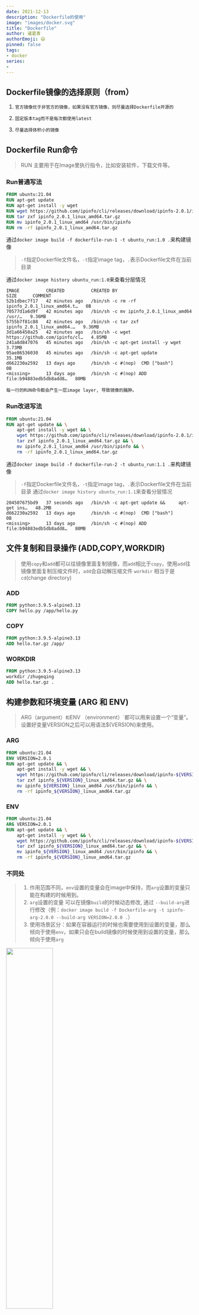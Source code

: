 ```yaml
---
date: 2021-12-13
description: "Dockerfile的使用"
image: "images/docker.svg"
title: "Dockerfile"
author: 诸葛青
authorEmoji: 😃
pinned: false
tags:
- docker
series:
- 
---
```


## Dockerfile镜像的选择原则（from）
1. `官方镜像优于非官方的镜像，如果没有官方镜像，则尽量选择Dockerfile开源的`

2. `固定版本tag而不是每次都使用latest`

3. `尽量选择体积小的镜像`

## Dockerfile Run命令
> RUN 主要用于在Image里执行指令，比如安装软件，下载文件等。

### Run普通写法
```Dockerfile
FROM ubuntu:21.04
RUN apt-get update
RUN apt-get install -y wget
RUN wget https://github.com/ipinfo/cli/releases/download/ipinfo-2.0.1/ipinfo_2.0.1_linux_amd64.tar.gz
RUN tar zxf ipinfo_2.0.1_linux_amd64.tar.gz
RUN mv ipinfo_2.0.1_linux_amd64 /usr/bin/ipinfo
RUN rm -rf ipinfo_2.0.1_linux_amd64.tar.gz
```

通过`docker image build -f dockerfile-run-1 -t ubuntu_run:1.0 .`来构建镜像
> `-f`指定Dockerfile文件名，`-t`指定image tag，`.`表示Dockerfile文件在当前目录

通过`docker image history ubuntu_run:1.0`来查看分层情况
```Linux
IMAGE          CREATED          CREATED BY                                      SIZE      COMMENT
52b1dbec7f17   42 minutes ago   /bin/sh -c rm -rf ipinfo_2.0.1_linux_amd64.t…   0B        
70577d1a6d9f   42 minutes ago   /bin/sh -c mv ipinfo_2.0.1_linux_amd64 /usr/…   9.36MB    
5755b7f81c88   42 minutes ago   /bin/sh -c tar zxf ipinfo_2.0.1_linux_amd64.…   9.36MB    
3d1a66450a25   42 minutes ago   /bin/sh -c wget https://github.com/ipinfo/cl…   4.85MB    
241a8d847076   45 minutes ago   /bin/sh -c apt-get install -y wget              3.73MB    
95ae86536030   45 minutes ago   /bin/sh -c apt-get update                       35.1MB    
d662230a2592   13 days ago      /bin/sh -c #(nop)  CMD ["bash"]                 0B        
<missing>      13 days ago      /bin/sh -c #(nop) ADD file:b94883edb5db8add8…   80MB
```

`每一行的RUN命令都会产生一层image layer, 导致镜像的臃肿。`


### Run改进写法
```Dockerfile
FROM ubuntu:21.04
RUN apt-get update && \
    apt-get install -y wget && \
    wget https://github.com/ipinfo/cli/releases/download/ipinfo-2.0.1/ipinfo_2.0.1_linux_amd64.tar.gz && \
    tar zxf ipinfo_2.0.1_linux_amd64.tar.gz && \
    mv ipinfo_2.0.1_linux_amd64 /usr/bin/ipinfo && \
    rm -rf ipinfo_2.0.1_linux_amd64.tar.gz
```

通过`docker image build -f dockerfile-run-2 -t ubuntu_run:1.1 .`来构建镜像
> `-f`指定Dockerfile文件名，`-t`指定image tag，`.`表示Dockerfile文件在当前目录
通过`docker image history ubuntu_run:1.1`来查看分层情况

```Linux
204507675bd9   37 seconds ago   /bin/sh -c apt-get update &&     apt-get ins…   48.2MB    
d662230a2592   13 days ago      /bin/sh -c #(nop)  CMD ["bash"]                 0B        
<missing>      13 days ago      /bin/sh -c #(nop) ADD file:b94883edb5db8add8…   80MB     
```


## 文件复制和目录操作 (ADD,COPY,WORKDIR)

> 使用`copy`和`add`都可以往镜像里面复制镜像，而`add`相比于`copy`，使用`add`往镜像里面复制压缩文件时，`add`会自动解压缩文件
> `workdir` 相当于是`cd`(change directory)
### ADD
```Dockerfile
FROM python:3.9.5-alpine3.13
COPY hello.py /app/hello.py
```

### COPY
```Dockerfile
FROM python:3.9.5-alpine3.13
ADD hello.tar.gz /app/  
```

### WORKDIR
```Dockerfile
FROM python:3.9.5-alpine3.13
workdir /zhugeqing
ADD hello.tar.gz .
```

## 构建参数和环境变量 (ARG 和 ENV)
> ARG（argument）` 和 `ENV （environment）`都可以用来设置一个“变量”。 设置好变量VERSION之后可以用语法${VERSION}来使用。

### ARG
```Dockerfile
FROM ubuntu:21.04
ENV VERSION=2.0.1
RUN apt-get update && \
    apt-get install -y wget && \
    wget https://github.com/ipinfo/cli/releases/download/ipinfo-${VERSION}/ipinfo_${VERSION}_linux_amd64.tar.gz && \
    tar zxf ipinfo_${VERSION}_linux_amd64.tar.gz && \
    mv ipinfo_${VERSION}_linux_amd64 /usr/bin/ipinfo && \
    rm -rf ipinfo_${VERSION}_linux_amd64.tar.gz
```

### ENV
```Dockerfile
FROM ubuntu:21.04
ARG VERSION=2.0.1
RUN apt-get update && \
    apt-get install -y wget && \
    wget https://github.com/ipinfo/cli/releases/download/ipinfo-${VERSION}/ipinfo_${VERSION}_linux_amd64.tar.gz && \
    tar zxf ipinfo_${VERSION}_linux_amd64.tar.gz && \
    mv ipinfo_${VERSION}_linux_amd64 /usr/bin/ipinfo && \
    rm -rf ipinfo_${VERSION}_linux_amd64.tar.gz
```

### 不同处
> 1. 作用范围不同，`env`设置的变量会在image中保持，而`arg`设置的变量只能在构建的时候用到。
> 2. `arg`设置的变量 可以在镜像`build`的时候动态修改, 通过 `--build-arg`进行修改（例：`docker image build -f Dockerfile-arg -t ipinfo-arg-2.0.0 --build-arg VERSION=2.0.0 .`）
> 3. 使用场景区分：如果在容器运行的时候也需要使用到设置的变量，那么倾向于使用`env`，如果只会在build镜像的时候使用到设置的变量，那么倾向于使用`arg`

<img src="/images/docker/docker_environment_build_args.png" width="50%" height="50%">


## 容器启动命令

### CMD
> CMD可以用来设置容器启动时默认会执行的命令。
>用法：`CMD <shell 命令> `,`CMD ["<可执行文件或命令>","<param1>","<param2>",...]`。

1. `容器启动时默认执行的命令`
2. `如果docker container run启动容器时指定了其它命令，则CMD命令会被忽略`
3. `如果定义了多个CMD，只有最后一个会被执行`

### ENTRYPOINT
>1. CMD 设置的命令，可以在docker container run 时传入其它命令，覆盖掉 CMD 的命令，但是 ENTRYPOINT 所设置的命令是一定会被执行的。
>2. ENTRYPOINT 和 CMD 可以联合使用，ENTRYPOINT 设置执行的命令，CMD传递参数

### Shell 格式和 Exec 格式
> 如果是执行shell脚本，Exec的写法应该是`CMD ["sh", "-c", "echo hello $NAME"]`

#### shell
`CMD echo "hello docker"`
`ENTRYPOINT echo "hello docker"`

#### Exec
`ENTRYPOINT ["echo", "hello docker"]`
`CMD ["echo", "hello docker"]`

## Dockerfile技巧

### 合理使用缓存
> docker构建镜像的时候会使用到缓存，但当dockerfile有一层没有使用缓存的时候，之后的命令即使没有改变也不会再使用缓存。
`将无需不会进行改变的命令放在最前面，有可能会改动的命令放在最后面`

### 合理使用.dockerignore文件
> 在.dockerignore文件加入不用发送到Server的目录名或者时文件名，可以在发送build context时，将这些目录或者文件进行忽略

#### Docker build context
> 在`构建docker镜像`的时候，需要把所需要的文件由Client发给Server，这些文件实际上就是`build context`

#### 一般构建
```linux
[root@zhugeqing ~]# docker image build -f dockerfile -t cache ./docker
Sending build context to Docker daemon   41.6kB
Step 1/6 : FROM ubuntu:21.04
 ---> d662230a2592
Step 2/6 : FROM python:3.9.5-alpine3.13
 ---> 46a196bf50ae
Step 3/6 : workdir /root
 ---> Using cache
 ---> 6f9c40c0c5be
Step 4/6 : RUN pip install flask
 ---> Using cache
 ---> 73e539437d7e
Step 5/6 : ADD hello.py /root
 ---> Using cache
 ---> 1950e2f31676
Step 6/6 : CMD ["python3","hello.py"]
 ---> Using cache
 ---> 3906ec34f79f
Successfully built 3906ec34f79f
Successfully tagged cache:latest
```

#### .dockerignore文件
> .dockerignore文件需放在build context指定目录下
```.dockerignore
image-golang
out
project1
project2
project4
dockerfile-run-1
dockerfile-run-2
hello.tar.gz
```

`进行构建`
```
[root@zhugeqing ~]# docker image build -f dockerfile -t cache ./docker
Sending build context to Docker daemon  7.808kB
Step 1/6 : FROM ubuntu:21.04
 ---> d662230a2592
Step 2/6 : FROM python:3.9.5-alpine3.13
 ---> 46a196bf50ae
Step 3/6 : workdir /root
 ---> Using cache
 ---> 6f9c40c0c5be
Step 4/6 : RUN pip install flask
 ---> Using cache
 ---> 73e539437d7e
Step 5/6 : ADD hello.py /root
 ---> Using cache
 ---> 1950e2f31676
Step 6/6 : CMD ["python3","hello.py"]
 ---> Using cache
 ---> 3906ec34f79f
Successfully built 3906ec34f79f
Successfully tagged cache:latest
```

#### 尽量使用非root用户

* 假如我们当前登录服务器的用户是一个普通用户，，它本身不具有sudo的权限，所以就有很多文件无法进行读写操作，比如/root目录它是无法查看的。
* 但是如果这个用户可以使用docker，那么就可以将/root目录映射到docker container中查看，从而越权。
* 所以在构建镜像时，尽量指定非root用户执行。

```DockerFile
FROM python:3.9.5-slim

RUN pip install flask && \
    groupadd -r flask && useradd -r -g flask flask && \
    mkdir /src && \
    chown -R flask:flask /src

USER flask

COPY app.py /src/app.py

WORKDIR /src
ENV FLASK_APP=app.py

EXPOSE 5000

CMD ["flask", "run", "-h", "0.0.0.0"]
```
> 通过groupadd和useradd创建一个flask的组和用户
> 通过USER指定后面的命令要以flask这个用户的身份运行

### 学习更多DockerFile知识
1. [Docker-library](https://github.com/docker-library/official-images)
> 可以进入官方的github仓库，然后进入library，找到某些image，然后找到文本文件中的git地址，点开地址，可以查看官方是如何编写DockerFile镜像的
2. [DockerFile](https://github.com/docker-library/official-images)
> 官方DokcerFile文档